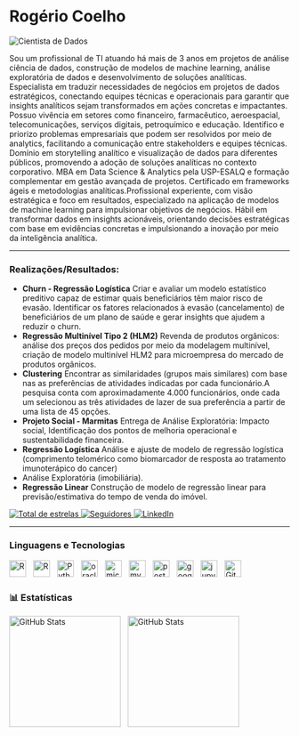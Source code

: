 # Rogério Coelho

![Cientista de Dados](https://img.shields.io/badge/-Cientista%20de%20Dados-FFD700?style=flat&logoColor=black)

Sou um profissional de TI atuando há mais de 3 anos em projetos de análise ciência de dados, construção de modelos de machine learning, análise exploratória de dados e desenvolvimento de soluções analíticas. Especialista em traduzir necessidades de negócios em projetos de dados estratégicos, conectando equipes técnicas e operacionais para garantir que insights analíticos sejam transformados em ações concretas e impactantes.
Possuo vivência em setores como financeiro, farmacêutico, aeroespacial, telecomunicações, serviços digitais, petroquímico e educação.
Identifico e priorizo problemas empresariais que podem ser resolvidos por meio de analytics, facilitando a comunicação entre stakeholders e equipes técnicas. Domínio em storytelling analítico e visualização de dados para diferentes públicos, promovendo a adoção de soluções analíticas no contexto corporativo. MBA em Data Science & Analytics pela USP-ESALQ e formação complementar em gestão avançada de projetos. Certificado em frameworks ágeis e metodologias analíticas.Profissional experiente, com visão estratégica e foco em resultados, especializado na aplicação de modelos de machine learning para impulsionar objetivos de negócios. Hábil em transformar dados em insights acionáveis, orientando decisões estratégicas com base em evidências concretas e impulsionando a inovação por meio da inteligência analítica.

---

### Realizações/Resultados:
- <strong>Churn - Regressão Logística</strong> Criar e avaliar um modelo estatístico preditivo capaz de estimar quais beneficiários têm maior risco de evasão. Identificar os fatores relacionados à evasão (cancelamento) de beneficiários de um plano de saúde e gerar insights que ajudem a reduzir o churn.
- <strong>Regressão Multinível Tipo 2 (HLM2)</strong> Revenda de produtos orgânicos: análise dos preços dos pedidos por meio da modelagem multinível, criação de modelo multinível HLM2 para microempresa do mercado de produtos orgânicos.
- <strong>Clustering</strong> Encontrar as similaridades (grupos mais similares) com base nas as preferências de atividades indicadas por cada funcionário.A pesquisa conta com aproximadamente 4.000 funcionários, onde cada um selecionou as três atividades de lazer de sua preferência a partir de uma lista de 45 opções.
- <strong>Projeto Social - Marmitas</strong> Entrega de Análise Exploratória: Impacto social, Identificação dos pontos de melhoria operacional e sustentabilidade financeira.
- <strong>Regressão Logística</strong> Análise e ajuste de modelo de regressão logística (comprimento telomérico como biomarcador de resposta ao tratamento imunoterápico do cancer)
- Análise Exploratória (imobiliária). 
- <strong>Regressão Linear</strong> Construção de modelo de regressão linear para previsão/estimativa do tempo de venda do imóvel.


<p align="left">
    <a href="https://github.com/rogeriorrcoelho?tab=repositories&sort=stargazers">
        <img 
            alt="Total de estrelas" 
            title="Total de estrelas GitHub" 
            src="https://custom-icon-badges.demolab.com/github/stars/rogeriorrcoelho?color=55960c&style=for-the-badge&labelColor=488207&logo=star&label=estrelas"
        />
    </a>
    <a href="https://github.com/rogeriorrcoelho?tab=followers">
        <img 
            alt="Seguidores" 
            title="Me siga no GitHub" 
            src="https://custom-icon-badges.demolab.com/github/followers/rogeriorrcoelho?color=55960c&labelColor=488207&style=for-the-badge&logo=github&label=Seguidores&logoColor=white"
        />
    </a>
    <a href="https://linkedin.com/in/rogeriocoelho" target="_blank">
        <img 
            alt="LinkedIn" 
            title="Conecte-se comigo no LinkedIn" 
            src="https://custom-icon-badges.demolab.com/badge/LinkedIn-0A66C2?style=for-the-badge&logo=linkedin-white&logoColor=white"
        />
    </a>
    
</p>

---

### Linguagens e Tecnologias

<img 
    align="left" 
    alt="R" 
    title="R"
    width="30px" 
    style="padding-right: 10px;" 
    src="https://cdn.jsdelivr.net/gh/devicons/devicon@latest/icons/r/r-original.svg" 
/><img 
    align="left" 
    alt="R" 
    title="R"
    width="30px" 
    style="padding-right: 10px;" 
    src="https://cdn.jsdelivr.net/gh/devicons/devicon@latest/icons/rstudio/rstudio-original.svg" 
/>
<img 
    align="left" 
    alt="Python" 
    title="Python"
    width="30px" 
    style="padding-right: 10px;" 
    src="https://cdn.jsdelivr.net/gh/devicons/devicon@latest/icons/python/python-original.svg" 
/>
<img 
    align="left" 
    alt="oracle"
    title="oracle" 
    width="30px" 
    style="padding-right: 10px;" 
    src="https://cdn.jsdelivr.net/gh/devicons/devicon@latest/icons/oracle/oracle-original.svg" 
/>
<img 
    align="left" 
    alt="microsoftsqlserver" 
    title="microsoftsqlserver"
    width="30px" 
    style="padding-right: 10px;" 
    src="https://cdn.jsdelivr.net/gh/devicons/devicon@latest/icons/microsoftsqlserver/microsoftsqlserver-plain-wordmark.svg" 
/>
<img 
    align="left" 
    alt="mysql"
    title="mysql" 
    width="30px" 
    style="padding-right: 10px;" 
    src="https://cdn.jsdelivr.net/gh/devicons/devicon@latest/icons/mysql/mysql-original.svg" 
/>
<img 
    align="left" 
    alt="postgresql"
    title="postgresql" 
    width="30px" 
    style="padding-right: 10px;" 
    src="https://cdn.jsdelivr.net/gh/devicons/devicon@latest/icons/postgresql/postgresql-original.svg" 
/>
<img 
    align="left" 
    alt="googlecolab" 
    title="googlecolab"
    width="30px" 
    style="padding-right: 10px;" 
    src="https://cdn.jsdelivr.net/gh/devicons/devicon@latest/icons/googlecolab/googlecolab-original.svg" 
/>
<img 
    align="left" 
    alt="jupyter"
    title="jupyter" 
    width="30px" 
    style="padding-right: 10px;" 
    src="https://cdn.jsdelivr.net/gh/devicons/devicon@latest/icons/jupyter/jupyter-original-wordmark.svg" 
/>
<img 
    align="left" 
    alt="Git" 
    title="Git"
    width="30px" 
    style="padding-right: 10px;" 
    src="https://cdn.jsdelivr.net/gh/devicons/devicon@latest/icons/git/git-original.svg" 
/>

<br/>
<br/>

### 📊 Estatísticas

<p>
  <img 
    align="left" 
    alt="GitHub Stats" 
    height="200" 
    style="padding-right: 10px;" 
    src="https://github-readme-stats.vercel.app/api?username=rogeriorrcoelho&show_icons=true&include_all_commits=true&locale=pt-br" 
  />

<img 
      align="left" 
      alt="GitHub Stats" 
      height="200" 
      src="https://github-readme-stats.vercel.app/api/top-langs/?username=rogeriorrcoelho&layout=compact&custom_title=Tecnologias&langs_count=9" 
  />

</p>
